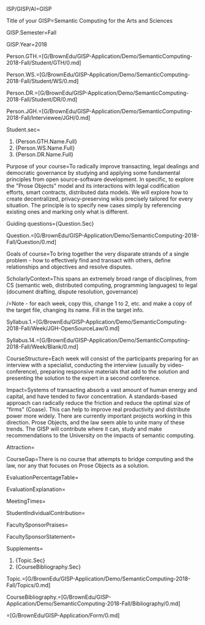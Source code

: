 ISP/GISP/AI=GISP

Title of your GISP=Semantic Computing for the Arts and Sciences

GISP.Semester=Fall

GISP.Year=2018

Person.GTH.=[G/BrownEdu/GISP-Application/Demo/SemanticComputing-2018-Fall/Student/GTH/0.md]

Person.WS.=[G/BrownEdu/GISP-Application/Demo/SemanticComputing-2018-Fall/Student/WS/0.md]

Person.DR.=[G/BrownEdu/GISP-Application/Demo/SemanticComputing-2018-Fall/Student/DR/0.md]

Person.JGH.=[G/BrownEdu/GISP-Application/Demo/SemanticComputing-2018-Fall/Interviewee/JGH/0.md]

Student.sec=<ol><li>{Person.GTH.Name.Full} <li>{Person.WS.Name.Full} <li>{Person.DR.Name.Full}</ol>

Purpose of your course=To radically improve transacting, legal dealings and democratic governance by studying and applying some fundamental principles from open source-software development. In specific, to explore the "Prose Objects" model and its interactions with legal codification efforts, smart contracts, distributed data models. We will explore how to create decentralized, privacy-preserving wikis precisely tailored for every situation. The principle is to specify new cases simply by referencing existing ones and marking only what is different.

Guiding questions={Question.Sec}

Question.=[G/BrownEdu/GISP-Application/Demo/SemanticComputing-2018-Fall/Question/0.md]

Goals of course=To bring together the very disparate strands of a single problem - how to effectively find and transact with others, define relationships and objectives and resolve disputes.

ScholarlyContext=This spans an extremely broad range of disciplines, from CS (semantic web, distributed computing, programming languages) to legal (document drafting, dispute resolution, governance)

/=Note - for each week, copy this, change 1 to 2, etc. and make a copy of the target file, changing its name.  Fill in the target info.

Syllabus.1.=[G/BrownEdu/GISP-Application/Demo/SemanticComputing-2018-Fall/Week/JGH-OpenSourceLaw/0.md]

Syllabus.14.=[G/BrownEdu/GISP-Application/Demo/SemanticComputing-2018-Fall/Week/Blank/0.md]

CourseStructure=Each week will consist of the participants preparing for an interview with a specialist, conducting the interview (usually by video-conference), preparing responsive materials that add to the solution and presenting the solution to the expert in a second conference.

Impact=Systems of transacting absorb a vast amount of human energy and capital, and have tended to favor concentration.  A standards-based approach can radically reduce the friction and reduce the optimal size of "firms" (Coase).  This can help to improve real productivity and distribute power more widely.  There are currently important projects working in this direction.  Prose Objects, and the law seem able to unite many of these trends.  The GISP will contribute where it can, study and make recommendations to the University on the impacts of semantic computing.

Attraction=

CourseGap=There is no course that attempts to bridge computing and the law, nor any that focuses on Prose Objects as a solution.

EvaluationPercentageTable=

EvaluationExplanation=

MeetingTimes=

StudentIndividualContribution=

FacultySponsorPraises=

FacultySponsorStatement=

Supplements=<ol><li>{Topic.Sec}<li>{CourseBibliography.Sec}</ol>

Topic.=[G/BrownEdu/GISP-Application/Demo/SemanticComputing-2018-Fall/Topics/0.md]

CourseBibliography.=[G/BrownEdu/GISP-Application/Demo/SemanticComputing-2018-Fall/Bibliography/0.md]

=[G/BrownEdu/GISP-Application/Form/0.md]